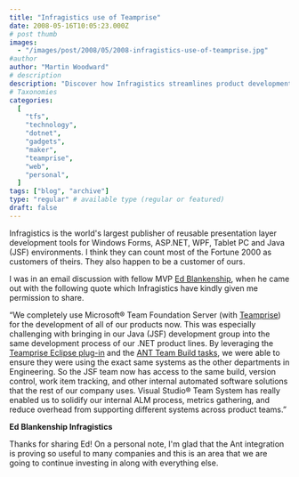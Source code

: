 ```yaml
---
title: "Infragistics use of Teamprise"
date: 2008-05-16T10:05:23.000Z
# post thumb
images:
  - "/images/post/2008/05/2008-infragistics-use-of-teamprise.jpg"
#author
author: "Martin Woodward"
# description
description: "Discover how Infragistics streamlines product development across teams with Microsoft® Team Foundation Server and Teamprise integration."
# Taxonomies
categories:
  [
    "tfs",
    "technology",
    "dotnet",
    "gadgets",
    "maker",
    "teamprise",
    "web",
    "personal",
  ]
tags: ["blog", "archive"]
type: "regular" # available type (regular or featured)
draft: false
---
```


[](http://www.infragistics.com/Default.aspx)Infragistics is the world's largest publisher of reusable presentation layer development tools for Windows Forms, ASP.NET, WPF, Tablet PC and Java (JSF) environments. I think they can count most of the Fortune 2000 as customers of theirs. They also happen to be a customer of ours.

I was in an email discussion with fellow MVP [Ed Blankenship](http://www.edsquared.com/), when he came out with the following quote which Infragistics have kindly given me permission to share.

“We completely use Microsoft® Team Foundation Server (with [Teamprise](http://www.teamprise.com)) for the development of all of our products now. This was especially challenging with bringing in our Java (JSF) development group into the same development process of our .NET product lines. By leveraging the [Teamprise Eclipse plug-in](http://www.teamprise.com/products/plugin/) and the [ANT Team Build tasks](http://www.teamprise.com/products/build/), we were able to ensure they were using the exact same systems as the other departments in Engineering. So the JSF team now has access to the same build, version control, work item tracking, and other internal automated software solutions that the rest of our company uses. Visual Studio® Team System has really enabled us to solidify our internal ALM process, metrics gathering, and reduce overhead from supporting different systems across product teams.”

**Ed Blankenship
Infragistics**

Thanks for sharing Ed! On a personal note, I'm glad that the Ant integration is proving so useful to many companies and this is an area that we are going to continue investing in along with everything else.
